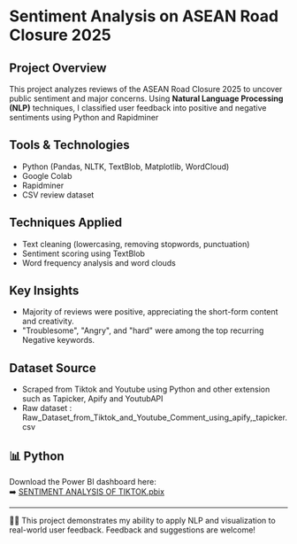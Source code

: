 # Sentiment Analysis on ASEAN Road Closure 2025

## Project Overview
This project analyzes reviews of the ASEAN Road Closure 2025 to uncover public sentiment and major concerns. Using **Natural Language Processing (NLP)** techniques, I classified user feedback into positive and negative sentiments using Python and Rapidminer

## Tools & Technologies
- Python (Pandas, NLTK, TextBlob, Matplotlib, WordCloud)
- Google Colab
- Rapidminer
- CSV review dataset

## Techniques Applied
- Text cleaning (lowercasing, removing stopwords, punctuation)
- Sentiment scoring using TextBlob
- Word frequency analysis and word clouds
  

## Key Insights
- Majority of reviews were positive, appreciating the short-form content and creativity.
- "Troublesome", "Angry", and "hard" were among the top recurring Negative keywords.

## Dataset Source
- Scraped from Tiktok and Youtube using Python and other extension such as Tapicker, Apify and YoutubAPI
- Raw dataset : Raw_Dataset_from_Tiktok_and_Youtube_Comment_using_apify,_tapicker.csv
  
    
## 📊 Python 

Download the Power BI dashboard here:  
➡️ [SENTIMENT ANALYSIS OF TIKTOK.pbix](./SENTIMENT%20ANALYSIS%20OF%20TIKTOK.pbix)


---

👩‍💻 This project demonstrates my ability to apply NLP and visualization to real-world user feedback. Feedback and suggestions are welcome!

